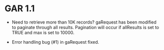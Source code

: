 # GAR 1.1

*  Need to retrieve more than 10K records? gaRequest has been modified to paginate through all results. Pagination will occur if allResults is set to TRUE and max is set to 10000.

* Error handling bug (#1) in gaRequest fixed.
